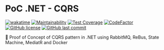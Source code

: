 # PoC .NET - CQRS

[![wakatime](https://wakatime.com/badge/github/GuilhermeStracini/POC-dotnet-CQRS.svg)](https://wakatime.com/badge/github/GuilhermeStracini/POC-dotnet-CQRS)
[![Maintainability](https://api.codeclimate.com/v1/badges/cc989f187ec5a1a8ced8/maintainability)](https://codeclimate.com/github/GuilhermeStracini/POC-dotnet-CQRS/maintainability)
[![Test Coverage](https://api.codeclimate.com/v1/badges/cc989f187ec5a1a8ced8/test_coverage)](https://codeclimate.com/github/GuilhermeStracini/POC-dotnet-CQRS/test_coverage)
[![CodeFactor](https://www.codefactor.io/repository/github/GuilhermeStracini/POC-dotnet-CQRS/badge)](https://www.codefactor.io/repository/github/GuilhermeStracini/POC-dotnet-CQRS)
[![GitHub license](https://img.shields.io/github/license/GuilhermeStracini/POC-dotnet-CQRS)](https://github.com/GuilhermeStracini/POC-dotnet-CQRS)
[![GitHub last commit](https://img.shields.io/github/last-commit/GuilhermeStracini/POC-dotnet-CQRS)](https://github.com/GuilhermeStracini/POC-dotnet-CQRS)

🔬 Proof of Concept of CQRS pattern in .NET using RabbitMQ, ReBus, State Machine, MediatR and Docker
